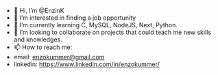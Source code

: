 - 👋 Hi, I’m @EnzinK
- 👀 I’m interested in finding a job opportunity
- 🌱 I’m currently learning C, MySQL, NodeJS, Next, Python.
- 💞️ I’m looking to collaborate on projects that could teach me new skills and knowledges.
- 📫 How to reach me:
- email: enzokummer@gmail.com
- linkedin: https://www.linkedin.com/in/enzokummer/

<!---
EnzinK/EnzinK is a ✨ special ✨ repository because its `README.md` (this file) appears on your GitHub profile.
You can click the Preview link to take a look at your changes.
--->
